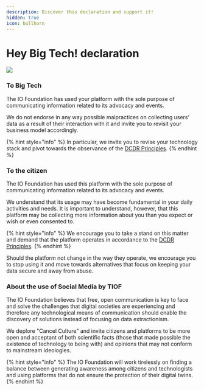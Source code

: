 ```yaml
---
description: Discover this declaration and support it!
hidden: true
icon: bullhorn
---
```


# Hey Big Tech! declaration



![](http://tiof.click/TIOFWikiHeader)

### To Big Tech

The IO Foundation has used your platform with the sole purpose of communicating information related to its advocacy and events.

We do not endorse in any way possible malpractices on collecting users' data as a result of their interaction with it and invite you to revisit your business model accordingly.

{% hint style="info" %}
In particular, we invite you to revise your technology stack and pivot towards the observance of the [DCDR Principles](https://tiof.click/DCDRPrinciples).
{% endhint %}

### To the citizen

The IO Foundation has used this platform with the sole purpose of communicating information related to its advocacy and events.

We understand that its usage may have become fundamental in your daily activities and needs. It is important to understand, however, that this platform may be collecting more information about you than you expect or wish or even consented to.

{% hint style="info" %}
We encourage you to take a stand on this matter and demand that the platform operates in accordance to the [DCDR Principles](https://tiof.click/DCDRPrinciples).
{% endhint %}

Should the platform not change in the way they operate, we encourage you to stop using it and move towards alternatives that focus on keeping your data secure and away from abuse.

### About the use of Social Media by TIOF

The IO Foundation believes that free, open communication is key to face and solve the challenges that digital societies are experiencing and therefore any technological means of communication should enable the discovery of solutions instead of focusing on data extractionism.

We deplore "Cancel Culture" and invite citizens and platforms to be more open and acceptant of both scientific facts (those that made possible the existence of technology to being with) and opinions that may not conform to mainstream ideologies.

{% hint style="info" %}
The IO Foundation will work tirelessly on finding a balance between generating awareness among citizens and technologists and using platforms that do not ensure the protection of their digital twins.
{% endhint %}
